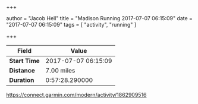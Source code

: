 +++

author = "Jacob Hell"
title = "Madison Running 2017-07-07 06:15:09"
date = "2017-07-07 06:15:09"
tags = [
    "activity", "running"
]

+++

<!--more-->

|Field  |Value  |
|--- | --- |
|**Start Time**|2017-07-07 06:15:09|
|**Distance**|7.00 miles|
|**Duration**|0:57:28.290000|

https://connect.garmin.com/modern/activity/1862909516